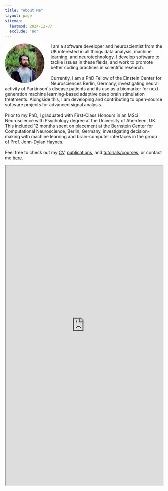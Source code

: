 ```yaml
---
title: "About Me"
layout: page
sitemap:
  lastmod: 2024-12-07
  exclude: 'no'
---
```


<!--
<div class="alert">
  <span style="display: inline-block; text-align: center;">
    For the intended experience,<br>please use Google Chrome.
  </span>
  <button class="closebtn" onclick="this.parentElement.style.display='none';">Close</button>
</div>
-->

<!-- Profile picture -->
<img class="ProfilePic" height="auto" style="float: left; margin-right: 20px;" src="/assets/images/ProfilePic_2.jpg">


<!-- Main website description/introduction -->
<p class="p">I am a software developer and neuroscientist from the UK interested in all things data analysis, machine learning, and neurotechnology. I develop software to tackle issues in these fields, and work to promote better coding practices in scientific research.<br>
<br>
Currently, I am a PhD Fellow of the Einstein Center for Neurosciences Berlin, Germany, investigating neural activity of Parkinson's disease patients and its use as a biomarker for next-generation machine learning-based adaptive deep brain stimulation treatments. Alongside this, I am developing and contributing to open-source software projects for advanced signal analysis.<br>
<br>
Prior to my PhD, I graduated with First-Class Honours in an MSci Neuroscience with Psychology degree at the University of Aberdeen, UK. This included 12 months spent on placement at the Bernstein Center for Computational Neuroscience, Berlin, Germany, investigating decision-making with machine learning and brain-computer interfaces in the group of Prof. John-Dylan Haynes.<br>
<br>
Feel free to check out my <a href="/CV">CV</a>, <a href="/publications">publications</a>, and <a href="/tutorials-courses">tutorials/courses</a>, or contact me <a href="/contact-links">here</a>.</p>


<!-- Twitter highlights -->
<div class="ShowOnWideScreen">
    <iframe src="https://www.linkedin.com/embed/feed/update/urn:li:share:7297349333660622856" height="1026" width="504" allowfullscreen="" title="Embedded post"></iframe>
</div>
<div class="ShowOnThinScreen">
    <iframe src="https://www.linkedin.com/embed/feed/update/urn:li:share:7297349333660622856" height="1026" width="504" allowfullscreen="" title="Embedded post"></iframe>
</div>


<script src="https://platform.twitter.com/widgets.js" charset="utf-8"></script>

<style>
  .iframe {
    display: block;
    margin: auto;
  }

  @media (max-width: 575.99px) {
    .ShowOnWideScreen {
        display: none;
        margin: auto;
    }
    .ShowOnThinScreen {
        display: block;
        margin: auto;
    }
    .ProfilePic {
        width: 40%;
    }
  }

  @media (min-width: 576px) {
    .ShowOnWideScreen {
        display: block;
        margin: auto;
    }
    .ShowOnThinScreen {
        display: none;
        margin: auto;
    }
    .ProfilePic {
        width: 25%;
    }

    .twitter-tweet-rendered{
        display: inline-block !important;
        width: 100% !important;
        margin-left: 1% !important;
        margin-right: 1% !important;
        margin-top: 1% !important;
        margin-bottom: 1% !important;
    }

    #twitter-widget-0,#twitter-widget-1{width: 100% !important;}

    .twitterwidget::shadow .SummaryCard-content *{white-space: normal !important;}
    .twitterwidget::shadow .resize-sensor{
        display: none !important;
        width: 0px !important;
        overflow: hidden !important;
      }
  }
</style>



<!--
<script>
  /*
  // For animating the closing of the alert box //
  // Get all elements with class="closebtn"
  var close = document.getElementsByClassName("closebtn");
  var i;
  // Loop through all close buttons
  for (i = 0; i < close.length; i++) {
  // When someone clicks on a close button
  close[i].onclick = function(){
      // Get the parent of <span class="closebtn"> (<div class="alert">)
      var div = this.parentElement;
      // Set the opacity of div to 0 (transparent)
      div.style.opacity = "0";
      // Hide the div after 600ms (the same amount of milliseconds it takes to fade out)
      setTimeout(function(){ div.style.display = "none"; }, 600);
  }
  }
  */
</script>
-->